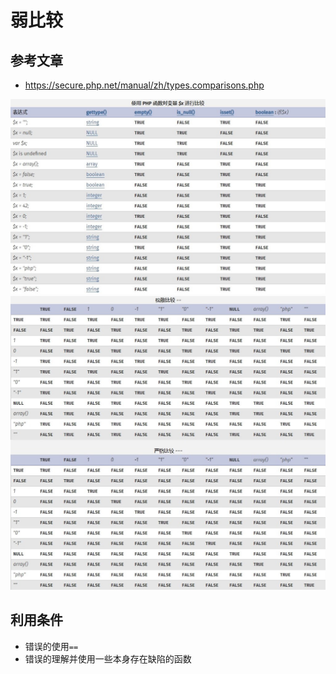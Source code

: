 # 弱比较

## 参考文章

- https://secure.php.net/manual/zh/types.comparisons.php

![](../images/19-1-19_2018总结-PHP篇_弱比较1.jpg)
![](../images/19-1-19_2018总结-PHP篇_弱比较2.jpg)

## 利用条件

- 错误的使用`==`
- 错误的理解并使用一些本身存在缺陷的函数
